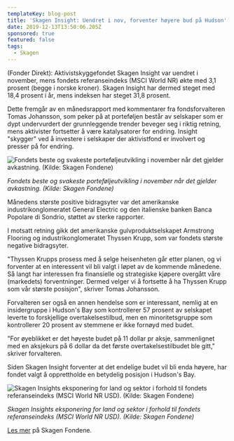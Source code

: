 ```yaml
---
templateKey: blog-post
title: 'Skagen Insight: Uendret i nov, forventer høyere bud på Hudson''s Bay'
date: 2019-12-13T13:50:06.205Z
sponsored: true
featured: false
tags:
  - Skagen
---
```

(Fonder Direkt): Aktivistskyggefondet Skagen Insight var uendret i november, mens fondets referanseindeks (MSCI World NR) økte med 3,1 prosent (begge i norske kroner). Skagen Insight har dermed steget med 18,4 prosent i år, mens indeksen har steget 31,8 prosent.



Dette fremgår av en månedsrapport med kommentarer fra fondsforvalteren Tomas Johansson, som peker på at porteføljen består av selskaper som er dypt undervurdert der grunnleggende trender beveger seg i riktig retning, mens aktivister fortsetter å være katalysatorer for endring. Insight "skygger" ved å investere i selskaper der aktivistfond er involvert og presser på for endring.





![Fondets beste og svakeste porteføljeutvikling i november når det gjelder avkastning. (Kilde: Skagen Fondene)](/img/insight.png "Fondets beste og svakeste porteføljeutvikling i november når det gjelder avkastning. (Kilde: Skagen Fondene)")

_Fondets beste og svakeste porteføljeutvikling i november når det gjelder avkastning. (Kilde: Skagen Fondene)_



Månedens største positive bidragsyter var det amerikanske industrikonglomeratet General Electric og den italienske banken Banca Popolare di Sondrio, støttet av sterke rapporter.



I motsatt retning gikk det amerikanske gulvproduktselskapet Armstrong Flooring og industrikonglomeratet Thyssen Krupp, som var fondets største negative bidragsyter.



"Thyssen Krupps prosess med å selge heisenheten går etter planen, og vi forventer at en interessent vil bli valgt i løpet av de kommende månedene. Så langt har interessen fra finansielle og strategiske kjøpere overgått våre (markedets) forventninger. Dermed velger vi å fortsette å ha Thyssen Krupp som vår største posisjon", skriver Tomas Johansson.



Forvalteren ser også en annen hendelse som er interessant, nemlig at en insidergruppe i Hudson's Bay som kontrollerer 57 prosent av selskapet leverte to forskjellige overtakelsestilbud, men en minoritetsgruppe som kontrollerer 20 prosent av stemmene er ikke fornøyd med budet.



"For øyeblikket er det høyeste budet på 11 dollar pr aksje, sammenlignet med en aksjekurs på 6 dollar da det første overtakelsestilbudet ble gitt," skriver forvalteren.



Siden Skagen Insight forventer at det endelige budet vil bli enda høyere, har fondet valgt å opprettholde en betydelig posisjon i Hudson's Bay.



![Skagen Insights eksponering for land og sektor i forhold til fondets referanseindeks (MSCI World NR USD). (Kilde: Skagen Fondene)](/img/insight2.png "Skagen Insights eksponering for land og sektor i forhold til fondets referanseindeks (MSCI World NR USD). (Kilde: Skagen Fondene)")

_Skagen Insights eksponering for land og sektor i forhold til fondets referanseindeks (MSCI World NR USD). (Kilde: Skagen Fondene)_



[Les mer](https://www.skagenfondene.no/) på Skagen Fondene.
